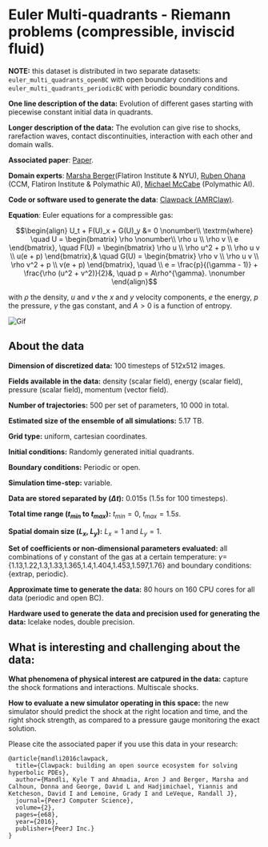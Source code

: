 # Euler Multi-quadrants - Riemann problems (compressible, inviscid fluid)

**NOTE:** this dataset is distributed in two separate datasets: `euler_multi_quadrants_openBC` with open boundary conditions and `euler_multi_quadrants_periodicBC` with periodic boundary conditions.

**One line description of the data:**  Evolution of different gases starting with piecewise constant initial data in quadrants.

**Longer description of the data:**  The evolution can give rise to shocks, rarefaction waves, contact discontinuities, interaction with each other and domain walls.

**Associated paper**: [Paper](https://epubs.siam.org/doi/pdf/10.1137/S1064827595291819?casa_token=vkASCwD4WngAAAAA:N0jy0Z6tshitF10_YRTlZzU-P7mAiPFr3v58sw7pmRsZOarAi824-b1CWhOQts1rvaG3YpJisw).

**Domain experts**: [Marsha Berger](https://cs.nyu.edu/~berger/)(Flatiron Institute & NYU), [Ruben Ohana](https://rubenohana.github.io/) (CCM, Flatiron Institute & Polymathic AI), [Michael McCabe](https://mikemccabe210.github.io/) (Polymathic AI).

**Code or software used to generate the data**: [Clawpack (AMRClaw)](http://www.clawpack.org/).

**Equation**: Euler equations for a compressible gas:

```math
\begin{align}
U_t + F(U)_x + G(U)_y &= 0 \nonumber\\
\textrm{where} \quad U = \begin{bmatrix} \rho \nonumber\\ \rho u \\ \rho v \\ e \end{bmatrix}, \quad F(U) = \begin{bmatrix} \rho u \\ \rho u^2 + p \\ \rho u v \\ u(e + p) \end{bmatrix},& \quad G(U) = \begin{bmatrix} \rho v \\ \rho u v \\ \rho v^2 + p \\ v(e + p) \end{bmatrix}, \quad \\ e = \frac{p}{(\gamma - 1)} + \frac{\rho (u^2 + v^2)}{2}&, \quad p = A\rho^{\gamma}. \nonumber
\end{align}
```

with $\rho$ the density, $u$ and $v$ the $x$ and $y$ velocity components, $e$ the energy, $p$ the pressure, $\gamma$ the gas constant, and $A>0$ is a function of entropy.

![Gif](https://users.flatironinstitute.org/~polymathic/data/the_well/datasets/euler_multi_quadrants_periodicBC/gif/density_normalized.gif)


## About the data

**Dimension of discretized data:** 100 timesteps of 512x512 images.

**Fields available in the data:** density (scalar field), energy (scalar field), pressure (scalar field), momentum (vector field).

**Number of trajectories:** 500 per set of parameters, 10 000 in total.

**Estimated size of the ensemble of all simulations:** 5.17 TB.

**Grid type:** uniform, cartesian coordinates.

**Initial conditions:** Randomly generated initial quadrants.

**Boundary conditions:** Periodic or open.

**Simulation time-step:** variable.

**Data are stored separated by ($\Delta t$):** 0.015s (1.5s for 100 timesteps).

**Total time range ($t_{min}$ to $t_{max}$):** $t_{min} = 0$, $t_{max}=1.5s$.

**Spatial domain size ($L_x$, $L_y$):** $L_x = 1$ and  $L_y = 1$.

**Set of coefficients or non-dimensional parameters evaluated:** all combinations of $\gamma$ constant of the gas at a certain temperature: $\gamma=${1.13,1.22,1.3,1.33,1.365,1.4,1.404,1.453,1.597,1.76} and boundary conditions: {extrap, periodic}.

**Approximate time to generate the data:** 80 hours on 160 CPU cores for all data (periodic and open BC).

**Hardware used to generate the data and precision used for generating the data:** Icelake nodes, double precision.

## What is interesting and challenging about the data:

**What phenomena of physical interest are catpured in the data:** capture the shock formations and interactions. Multiscale shocks.

**How to evaluate a new simulator operating in this space:** the new simulator should predict the shock at the right location and time, and the right shock strength, as compared to a pressure gauge monitoring the exact solution.

Please cite the associated paper if you use this data in your research:

```
@article{mandli2016clawpack,
  title={Clawpack: building an open source ecosystem for solving hyperbolic PDEs},
  author={Mandli, Kyle T and Ahmadia, Aron J and Berger, Marsha and Calhoun, Donna and George, David L and Hadjimichael, Yiannis and Ketcheson, David I and Lemoine, Grady I and LeVeque, Randall J},
  journal={PeerJ Computer Science},
  volume={2},
  pages={e68},
  year={2016},
  publisher={PeerJ Inc.}
}
```
